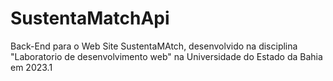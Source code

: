 # SustentaMatchApi
Back-End para o Web Site SustentaMAtch, desenvolvido na disciplina "Laboratorio de desenvolvimento web" na Universidade do Estado da Bahia em 2023.1
